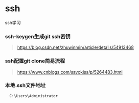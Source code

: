# ssh
ssh学习

### ssh-keygen生成git ssh密钥

> https://blog.csdn.net/zhuwinmin/article/details/54913468

### ssh配置git clone简易流程

> https://www.cnblogs.com/savokiss/p/5264483.html

### 本地.ssh文件地址

```
  C:\Users\Administrator
```
